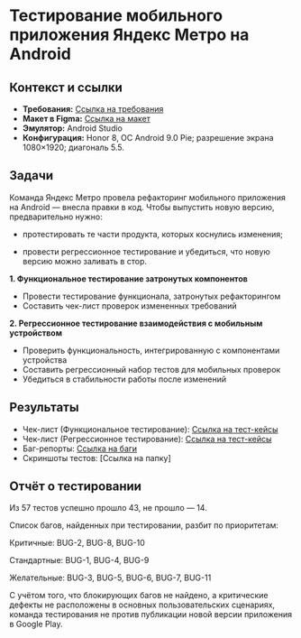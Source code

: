 # Тестирование мобильного приложения Яндекс Метро на Android

## Контекст и ссылки
- **Требования:** [Ссылка на требования](https://code.s3.yandex.net/qa/files/Yandex_metro.pdf)
- **Макет в Figma:** [Ссылка на макет](https://www.figma.com/file/RzH5SqcLWrIPnQQW2fmitu/Metro-Dev?node-id=0%3A1)
- **Эмулятор:** Android Studio
- **Конфигурация:** Honor 8, ОС Android 9.0 Pie; разрешение экрана 1080×1920; диагональ 5.5.

## Задачи

Команда Яндекс Метро провела рефакторинг мобильного приложения на Android — внесла правки в код. Чтобы выпустить новую версию, предварительно нужно:

- протестировать те части продукта, которых коснулись изменения;

- провести регрессионное тестирование и убедиться, что новую версию можно заливать в стор.

**1. Функциональное тестирование затронутых компонентов**
- Провести тестирование функционала, затронутых рефакторингом
- Составить чек-лист проверок измененных требований

**2. Регрессионное тестирование взаимодействия с мобильным устройством**
- Проверить функциональность, интегрированную с компонентами устройства
- Составить регрессионный набор тестов для мобильных проверок
- Убедиться в стабильности работы после изменений

## Результаты
- Чек-лист (Функциональное тестирование): [Ссылка на тест-кейсы](https://docs.google.com/spreadsheets/d/12Kzwbd0DeF19ClqG3CVNj4yw6grw1PXnLrMfBnfRM0Y/edit?usp=sharing)
- Чек-лист (Регрессионное тестирование): [Ссылка на тест-кейсы](https://docs.google.com/spreadsheets/d/12Kzwbd0DeF19ClqG3CVNj4yw6grw1PXnLrMfBnfRM0Y/edit?gid=1540435533#gid=1540435533)
- Баг-репорты: [Ссылка на баги](https://docs.google.com/spreadsheets/d/12Kzwbd0DeF19ClqG3CVNj4yw6grw1PXnLrMfBnfRM0Y/edit?gid=960590779#gid=960590779)
- Скриншоты тестов: [Ссылка на папку]

## Отчёт о тестировании
Из 57 тестов успешно прошло 43, не прошло — 14.

Список багов, найденных при тестировании, разбит по приоритетам:

Критичные: BUG-2, BUG-8, BUG-10

Стандартные: BUG-1, BUG-4, BUG-9

Желательные: BUG-3, BUG-5, BUG-6, BUG-7, BUG-11

С учётом того, что блокирующих багов не найдено, а критические дефекты не расположены в основных пользовательских сценариях, команда тестирования не против публикации новой версии приложения в Google Play.
